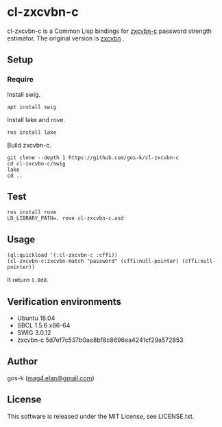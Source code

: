 # cl-zxcvbn-c

cl-zxcvbn-c is a Common Lisp bindings for [zxcvbn-c](https://github.com/tsyrogit/zxcvbn-c) password strength estimator.
The original version is [zxcvbn](https://github.com/dropbox/zxcvbn) .

## Setup

### Require


Install swig.

```
apt install swig
```

Install lake and rove.

```
ros install lake
```

Build zxcvbn-c.

```
git clone --depth 1 https://github.com/gos-k/cl-zxcvbn-c
cd cl-zxcvbn-c/swig
lake
cd ..
```

## Test

```
ros install rove
LD_LIBRARY_PATH=. rove cl-zxcvbn-c.asd
```

## Usage

```
(ql:quickload '(:cl-zxcvbn-c :cffi))
(cl-zxcvbn-c:zxcvbn-match "password" (cffi:null-pointer) (cffi:null-pointer))
```

It return `1.0d0`.

## Verification environments

* Ubuntu 18.04
* SBCL 1.5.6 x86-64
* SWIG 3.0.12
* zxcvbn-c 5d7ef7c537b0ae8bf8c8696ea4241cf29a572853

## Author

gos-k (mag4.elan@gmail.com)

## License

This software is released under the MIT License, see LICENSE.txt.
